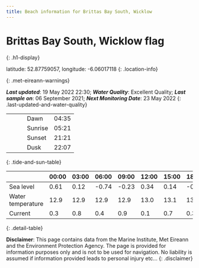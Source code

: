 ```yaml
---
title: Beach information for Brittas Bay South, Wicklow
---
```

# Brittas Bay South, Wicklow <span class="material-icons blue-flag" alt="This a Blue Flag beach">flag</span>
{: .h1-display}

latitude: 52.87759057, longitude: -6.06017118
{: .location-info}


{: .met-eireann-warnings}

___Last updated___: 19 May 2022 22:30; ___Water Quality___: Excellent Quality;
___Last sample on___: 06 September 2021; ___Next Monitoring Date___: 23 May 2022
{: .last-updated-and-water-quality}

|   |   |   |   |   |
|---|---|---|---|---|
|   |   |   | Dawn  | 04:35 |
|   |   |   | Sunrise  | 05:21 |
|   |   |   | Sunset  | 21:21 |
|   |   |   | Dusk  | 22:07 |
{: .tide-and-sun-table}

<div></div>

| | 00:00 | 03:00 | 06:00 | 09:00 | 12:00 | 15:00 | 18:00 | 21:00 |
|---|---|---|---|---|---|---|---|---|
| Sea level | 0.61 | 0.12 | -0.74 | -0.23| 0.34 | 0.14 | -0.55 | -0.09 |
| Water temperature | 12.9 | 12.9 | 12.9 | 12.9 | 13.0 | 13.1 | 13.2 | 13.1 |
| Current | 0.3 | 0.8 | 0.4 | 0.9 | 0.1| 0.7 | 0.3 | 0.9 |
{: .detail-table}

__Disclaimer__: This page contains data from the Marine Institute,
Met Eireann and the Environment Protection Agency. The page is provided for
information purposes only and is not to be used for navigation. No liability
is assumed if information provided leads to personal injury etc...
{: .disclaimer}